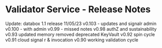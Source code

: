 ﻿# Validator Service - Release Notes

Update: databox 1.1 release 11/05/23 
v0.103 - updates and signalr admin
v0.100 - with admin
v0.99 - missed notes
v0.98
 authZ and sustainability
v0.93
 updated memory
 removed deprecated KeyVault 
v0.92
 spin cycle 
v0.91
 cloud signal r & invocation
v0.90
 working validation cycle